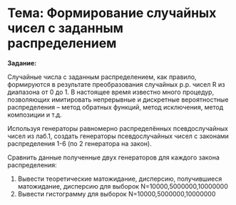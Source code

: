 # Тема: Формирование случайных чисел с заданным распределением

**Задание:**

Случайные числа с заданным распределением, как правило, формируются в результате преобразования случайных р.р. чисел R из диапазона от 0 до 1. В настоящее время известно много процедур, позволяющих имитировать непрерывные и дискретные вероятностные распределения – метод обратных функций, метод исключения, метод композиции и т.д.

Используя генераторы равномерно распределённых псевдослучайных чисел из лаб.1, создать генераторы псевдослучайных чисел с законами распределения 1-6 (по 2 генератора на закон).

Сравнить данные полученные двух генераторов для каждого закона распределения:

1. Вывести теоретические матожидание, дисперсию, получившиеся матожидание, дисперсию для выборок N=10000,5000000,10000000
2. Вывести гистограмму для выборок N=10000,5000000,10000000
